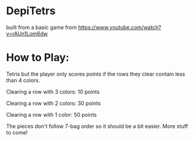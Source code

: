 # DepiTetrs
built from a basic game from https://www.youtube.com/watch?v=rAUn1Lom6dw

# How to Play:
Tetris but the player only scores points if the rows they clear contain less than 4 colors.


Clearing a row with 3 colors: 10 points


Clearing a row with 2 colors: 30 points


Clearing a row with 1 color: 50 points


The pieces don't follow 7-bag order so it should be a bit easier. More stuff to come!
